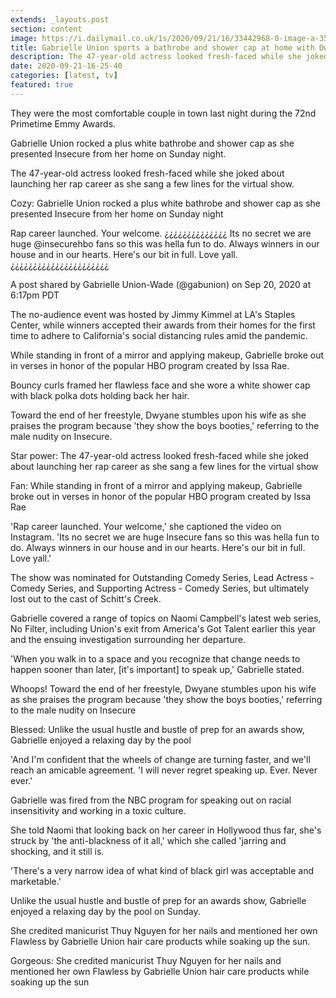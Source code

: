```yaml
---
extends: _layouts.post
section: content
image: https://i.dailymail.co.uk/1s/2020/09/21/16/33442968-0-image-a-35_1600701148411.jpg 
title: Gabrielle Union sports a bathrobe and shower cap at home with Dwyane Wade for Emmys appearance 
description: The 47-year-old actress looked fresh-faced while she joked about launching her rap career as she sang a few lines for the virtual show. 
date: 2020-09-21-16-25-40 
categories: [latest, tv] 
featured: true 
--- 
```

They were the most comfortable couple in town last night during the 72nd Primetime Emmy Awards.

Gabrielle Union rocked a plus white bathrobe and shower cap as she presented Insecure from her home on Sunday night.

The 47-year-old actress looked fresh-faced while she joked about launching her rap career as she sang a few lines for the virtual show. 

Cozy: Gabrielle Union rocked a plus white bathrobe and shower cap as she presented Insecure from her home on Sunday night

 Rap career launched. Your welcome. ¿¿¿¿¿¿¿¿¿¿¿¿¿¿ Its no secret we are huge @insecurehbo fans so this was hella fun to do. Always winners in our house and in our hearts. Here's our bit in full. Love yall. ¿¿¿¿¿¿¿¿¿¿¿¿¿¿¿¿¿¿¿¿¿¿

A post shared by  Gabrielle Union-Wade (@gabunion) on Sep 20, 2020 at 6:17pm PDT

The no-audience event was hosted by Jimmy Kimmel at LA's Staples Center, while winners accepted their awards from their homes for the first time to adhere to California's social distancing rules amid the pandemic. 

While standing in front of a mirror and applying makeup, Gabrielle broke out in verses in honor of the popular HBO program created by Issa Rae.

Bouncy curls framed her flawless face and she wore a white shower cap with black polka dots holding back her hair. 

Toward the end of her freestyle, Dwyane stumbles upon his wife as she praises the program because 'they show the boys booties,' referring to the male nudity on Insecure. 

Star power: The 47-year-old actress looked fresh-faced while she joked about launching her rap career as she sang a few lines for the virtual show

Fan: While standing in front of a mirror and applying makeup, Gabrielle broke out in verses in honor of the popular HBO program created by Issa Rae

'Rap career launched. Your welcome,' she captioned the video on Instagram. 'Its no secret we are huge Insecure fans so this was hella fun to do. Always winners in our house and in our hearts. Here's our bit in full. Love yall.'

The show was nominated for Outstanding Comedy Series, Lead Actress - Comedy Series, and Supporting Actress - Comedy Series, but ultimately lost out to the cast of Schitt's Creek.

Gabrielle covered a range of topics on Naomi Campbell's latest web series, No Filter, including Union's exit from America's Got Talent earlier this year and the ensuing investigation surrounding her departure. 

'When you walk in to a space and you recognize that change needs to happen sooner than later, [it's important] to speak up,' Gabrielle stated. 

Whoops! Toward the end of her freestyle, Dwyane stumbles upon his wife as she praises the program because 'they show the boys booties,' referring to the male nudity on Insecure

Blessed: Unlike the usual hustle and bustle of prep for an awards show, Gabrielle enjoyed a relaxing day by the pool

'And I'm confident that the wheels of change are turning faster, and we'll reach an amicable agreement. 'I will never regret speaking up. Ever. Never ever.'

Gabrielle was fired from the NBC program for speaking out on racial insensitivity and working in a toxic culture. 

She told Naomi that looking back on her career in Hollywood thus far, she's struck by 'the anti-blackness of it all,' which she called 'jarring and shocking, and it still is.

'There's a very narrow idea of what kind of black girl was acceptable and marketable.'

Unlike the usual hustle and bustle of prep for an awards show, Gabrielle enjoyed a relaxing day by the pool on Sunday.

She credited manicurist Thuy Nguyen for her nails and mentioned her own Flawless by Gabrielle Union hair care products while soaking up the sun.  

Gorgeous: She credited manicurist Thuy Nguyen for her nails and mentioned her own Flawless by Gabrielle Union hair care products while soaking up the sun

